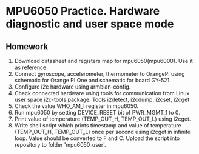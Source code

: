 # MPU6050 Practice. Hardware diagnostic and user space mode

## Homework

1. Download datasheet and registers map for mpu6050(mpu6000). Use it as reference.
2. Connect gyroscope, accelerometer, thermometer to OrangePI using schematic for Orange PI One 
	and schematic for board GY-521.
3. Configure i2c hardware using armbian-config.
4. Check connected hardware using tools for communication from Linux user space i2c-tools package.
	Tools i2detect, i2cdump, i2cset, i2cget
5. Check the value WHO_AM_I register in mpu6050.
6. Run mpu6050 by setting DEVICE_RESET bit of PWR_MGMT_1 to 0.
7. Print value of temperature (TEMP_OUT_H, TEMP_OUT_L) using i2cget.
8. Write shell script which prints timestamp and value of temperature (TEMP_OUT_H, TEMP_OUT_L)
	once per second using i2cget in infinite loop. Value should be converted to F and C.
	Upload the script into repository to folder 'mpu6050_user'.

	